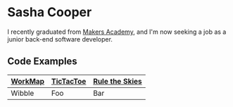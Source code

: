 Sasha Cooper
==

I recently graduated from [Makers Academy](http://www.makersacademy.com/), and I'm now seeking a job as a junior back-end software developer.

Code Examples
--

| [WorkMap](https://github.com/federicomaffei/WorkMap) | [TicTacToe](https://github.com/Arepo/tictactoe) | [Rule the Skies](https://github.com/Arepo/rule-the-skies) |
|:--------- |:----------- |:---------------- |
| Wibble | Foo | Bar |
